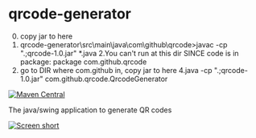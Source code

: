 qrcode-generator
================
0. copy jar to here
1. qrcode-generator\src\main\java\com\github\qrcode>javac -cp ".;qrcode-1.0.jar" *.java
2.You can't run at this dir SINCE code is in package: package com.github.qrcode
3. go to DIR where com.github in, copy jar to here
4.java -cp ".;qrcode-1.0.jar" com.github.qrcode.QrcodeGenerator

[![Maven Central](https://img.shields.io/maven-central/v/com.github.javadev/qrcode-generator.svg)](http://search.maven.org/#search%7Cga%7C1%7Cg%3A%22com.github.javadev%22%20AND%20a%3A%22qrcode-generator%22)

The java/swing application to generate QR codes

[![Screen short](https://raw.github.com/javadev/qrcode-generator/master/qrcode.png)](https://github.com/javadev/qrcode-generator/)
